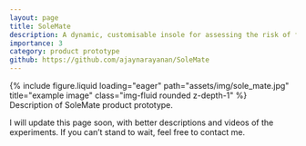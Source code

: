 ```yaml
---
layout: page
title: SoleMate
description: A dynamic, customisable insole for assessing the risk of foot diseases.  
importance: 3
category: product prototype
github: https://github.com/ajaynarayanan/SoleMate
---
```


<div class="row">
    <div class="col-sm mt-3 mt-md-0">
        {% include figure.liquid loading="eager" path="assets/img/sole_mate.jpg" title="example image" class="img-fluid rounded z-depth-1" %}
    </div>
</div>
<div class="caption">
    Description of SoleMate product prototype.
</div>

I will update this page soon, with better descriptions and videos of the experiments. If you can’t stand to wait, feel free to contact me.